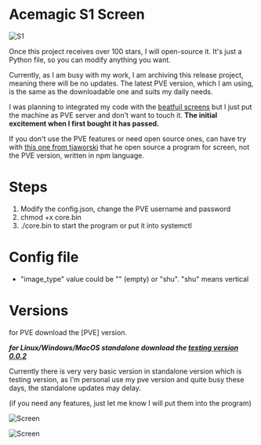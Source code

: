 # Acemagic S1 Screen

![S1](product.png "S1")

Once this project receives over 100 stars, I will open-source it. It's just a Python file, so you can modify anything you want.

Currently, as I am busy with my work, I am archiving this release project, meaning there will be no updates. The latest PVE version, which I am using, is the same as the downloadable one and suits my daily needs.

I was planning to integrated my code with the [beatfuil screens](https://github.com/mathoudebine/turing-smart-screen-python/tree/main) but I just put the machine as PVE server and don't want to touch it. **The initial excitement when I first bought it has passed.**

If you don't use the PVE features or need open source ones, can have try with [this one from tjaworski](https://github.com/tjaworski/AceMagic-S1-LED-TFT-Linux/tree/main/s1panel) that he open source a program for screen, not the PVE version, written in npm language.

# Steps

1. Modify the config.json, change the PVE username and password
2. chmod +x core.bin
3. ./core.bin to start the program or put it into systemctl
# Config file

- "image_type" value could be "" (empty) or "shu". "shu" means vertical

# Versions

for PVE download the [PVE] version.

***for Linux/Windows/MacOS standalone download the [testing version 0.0.2](https://github.com/nov30th/s1-mini-computer-tft-screen-release/releases/tag/v0.0.2)***

Currently there is very very basic version in standalone version which is testing version, as I'm personal use my pve version and quite busy these days, the standalone updates may delay.

(if you need any features, just let me know I will put them into the program)

![Screen](1st.png "Screen")

![Screen](2nd.png "Screen")
